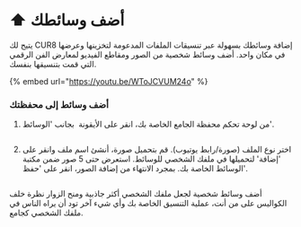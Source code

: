 # ⬆️ أضف وسائطك

يتيح لك CUR8 إضافة وسائطك بسهولة عبر تنسيقات الملفات المدعومة لتخزينها وعرضها في مكان واحد. أضف وسائط شخصية من الصور ومقاطع الفيديو لمعارض الفن الرقمي التي قمت بتنسيقها بنفسك.

{% embed url="https://youtu.be/WToJCVUM24o" %}

### أضف وسائط إلى محفظتك



1. من لوحة تحكم محفظة الجامع الخاصة بك، انقر على الأيقونة <img src="../../.gitbook/assets/Screenshot 2024-07-09 at 14.25.39.png" alt="" data-size="line"> بجانب 'الوسائط'.

<figure><img src="../../.gitbook/assets/Screenshot 2025-03-11 at 11.08.39.png" alt=""><figcaption></figcaption></figure>

2. اختر نوع الملف (صورة/رابط يوتيوب). قم بتحميل صورة، أنشئ اسم ملف وانقر على 'إضافة' لتحميلها في ملفك الشخصي للوسائط. استعرض حتى 5 صور ضمن مكتبة الوسائط الخاصة بك. بمجرد الانتهاء من إضافة الصور، انقر على 'حفظ'.

<figure><img src="../../.gitbook/assets/Screenshot 2025-03-11 at 11.09.34.png" alt=""><figcaption></figcaption></figure>

أضف وسائط شخصية لجعل ملفك الشخصي أكثر جاذبية ومنح الزوار نظرة خلف الكواليس على من أنت، عملية التنسيق الخاصة بك وأي شيء آخر تود أن يراه الناس في ملفك الشخصي كجامع.